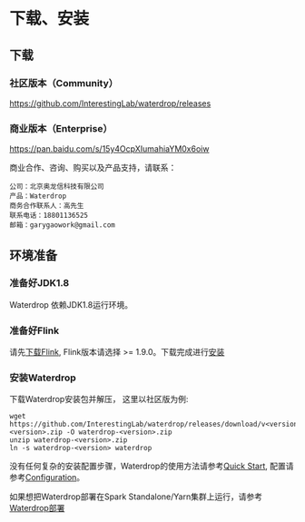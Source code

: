 # 下载、安装

## 下载

### 社区版本（Community）

https://github.com/InterestingLab/waterdrop/releases

### 商业版本（Enterprise）

https://pan.baidu.com/s/15y4OcpXIumahiaYM0x6oiw

商业合作、咨询、购买以及产品支持，请联系：
```
公司：北京奥龙信科技有限公司
产品：Waterdrop
商务合作联系人：高先生
联系电话：18801136525
邮箱：garygaowork@gmail.com
```
## 环境准备

### 准备好JDK1.8

Waterdrop 依赖JDK1.8运行环境。

### 准备好Flink
 
请先[下载Flink](https://flink.apache.org/downloads.html), Flink版本请选择 >= 1.9.0。下载完成进行[安装](https://ci.apache.org/projects/flink/flink-docs-release-1.9/zh/ops/deployment/cluster_setup.html)

### 安装Waterdrop

下载Waterdrop安装包并解压， 这里以社区版为例:

```
wget https://github.com/InterestingLab/waterdrop/releases/download/v<version>/waterdrop-<version>.zip -O waterdrop-<version>.zip
unzip waterdrop-<version>.zip
ln -s waterdrop-<version> waterdrop
```

没有任何复杂的安装配置步骤，Waterdrop的使用方法请参考[Quick Start](/zh-cn/v2/flink/quick-start.md), 配置请参考[Configuration](/zh-cn/v2/flink/configuration/)。

如果想把Waterdrop部署在Spark Standalone/Yarn集群上运行，请参考[Waterdrop部署](/zh-cn/v2/flink/deployment)

